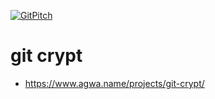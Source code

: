 [![GitPitch](https://gitpitch.com/assets/badge.svg)](https://gitpitch.com/tumf/study-git-crypt)

# git crypt
- https://www.agwa.name/projects/git-crypt/
